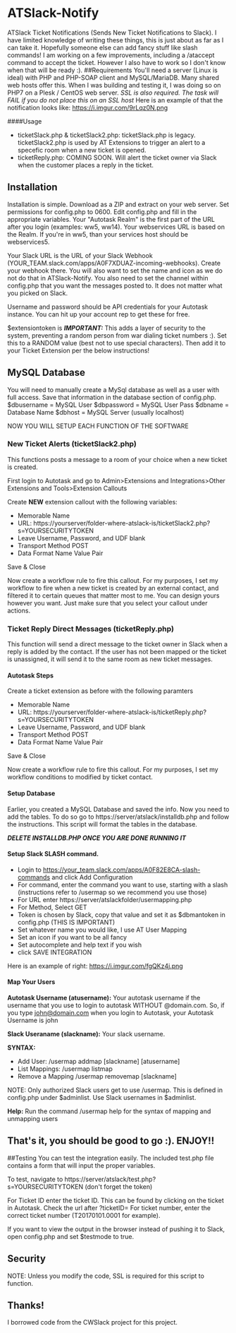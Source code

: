 # ATSlack-Notify
ATSlack Ticket Notifications (Sends New Ticket Notifications to Slack).
I have limited knowledge of writing these things, this is just about as far as I can take it. Hopefully someone else can add fancy stuff like slash commands! I am working on a few improvements, including a /ataccept command to accept the ticket. However I also have to work so I don't know when that will be ready :).
##Requirements
You'll need a server (Linux is ideal) with PHP and PHP-SOAP client and MySQL/MariaDB. Many shared web hosts offer this. When I was building and testing it, I was doing so on PHP7 on a Plesk / CentOS web server. *SSL is also required. The task will FAIL if you do not place this on an SSL host* Here is an example of that the notification looks like: https://i.imgur.com/9rLqz0N.png

####Usage
* ticketSlack.php & ticketSlack2.php: ticketSlack.php is legacy. ticketSlack2.php is used by AT Extensions to trigger an alert to a specefic room when a new ticket is opened.
* ticketReply.php: COMING SOON. Will alert the ticket owner via Slack when the customer places a reply in the ticket.

## Installation

Installation is simple. Download as a ZIP and extract on your web server. Set permissions for config.php to 0600. Edit config.php and fill in the appropriate variables. Your "Autotask Realm" is the first part of the URL after you login (examples: ww5, ww14). Your webservices URL is based on the Realm. If you're in ww5, than your services host should be webservices5.

Your Slack URL is the URL of your Slack Webhook (YOUR_TEAM.slack.com/apps/A0F7XDUAZ-incoming-webhooks). Create your webhook there. You will also want to set the name and icon as we do not do that in ATSlack-Notify. You also need to set the channel within config.php that you want the messages posted to. It does not matter what you picked on Slack.

Username and password should be API credentials for your Autotask instance. You can hit up your account rep to get these for free.

$extensiontoken is ***IMPORTANT:*** This adds a layer of security to the system, preventing a random person from war dialing ticket numbers :). Set this to a RANDOM value (best not to use special characters). Then add it to your Ticket Extension per the below instructions!

## MySQL Database

You will need to manually create a MySql database as well as a user with full access. Save that information in the database section of config.php.
$dbusername = MySQL User
$dbpassword = MySQL User Pass
$dbname = Database Name
$dbhost = MySQL Server (usually localhost)

NOW YOU WILL SETUP EACH FUNCTION OF THE SOFTWARE

### New Ticket Alerts (ticketSlack2.php)

This functions posts a message to a room of your choice when a new ticket is created.

First login to Autotask and go to Admin>Extensions and Integrations>Other Extensions and Tools>Extension Callouts

Create  **NEW** extension callout with the following variables:


* Memorable Name
* URL: https://yourserver/folder-where-atslack-is/ticketSlack2.php?s=YOURSECURITYTOKEN
* Leave Username, Password, and UDF blank
* Transport Method POST
* Data Format Name Value Pair

Save & Close

Now create a workflow rule to fire this callout. For my purposes, I set my workflow to fire when a new ticket is created by an external contact, and filtered it to certain queues that matter most to me. You can design yours however you want. Just make sure that you select your callout under actions.

### Ticket Reply Direct Messages (ticketReply.php)

This function will send a direct message to the ticket owner in Slack when a reply is added by the contact. If the user has not been mapped or the ticket is unassigned, it will send it to the same room as new ticket messages.

#### Autotask Steps

Create a ticket extension as before with the following paramters

* Memorable Name
* URL: https://yourserver/folder-where-atslack-is/ticketReply.php?s=YOURSECURITYTOKEN
* Leave Username, Password, and UDF blank
* Transport Method POST
* Data Format Name Value Pair

Save & Close

Now create a workflow rule to fire this callout. For my purposes, I set my workflow conditions to modified by ticket contact.

#### Setup Database
Earlier, you created a MySQL Database and saved the info. Now you need to add the tables. To do so go to https://server/atslack/installdb.php and follow the instructions. This script will format the tables in the database.

***DELETE INSTALLDB.PHP ONCE YOU ARE DONE RUNNING IT***

#### Setup Slack SLASH command.
* Login to https://your_team.slack.com/apps/A0F82E8CA-slash-commands and click Add Configuration
* For command, enter the command you want to use, starting with a slash (instructions refer to /usermap so we recommend you use those)
* For URL enter https://server/atslackfolder/usermapping.php
* For Method, Select GET
* Token is chosen by Slack, copy that value and set it as $dbmantoken in config.php (THIS IS IMPORTANT)
* Set whatever name you would like, I use AT User Mapping
* Set an icon if you want to be all fancy
* Set autocomplete and help text if you wish
* click SAVE INTEGRATION

Here is an example of right: https://i.imgur.com/fgQKz4j.png

#### Map Your Users

**Autotask Username (atusername):** Your autotask username if the username that you use to login to autotask WITHOUT @domain.com. So, if you type john@domain.com when you login to Autotask, your Autotask Username is john

**Slack Useraname (slackname):** Your slack username.

**SYNTAX:**

* Add User: /usermap addmap [slackname] [atusername]
* List Mappings: /usermap listmap
* Remove a Mapping /usermap removemap [slackname]

NOTE: Only authorized Slack users get to use /usermap. This is defined in config.php under $adminlist. Use Slack usernames in $adminlist.

**Help:** Run the command /usermap help for the syntax of mapping and unmapping users


## That's it, you should be good to go :). ENJOY!!

##Testing
You can test the integration easily. The included test.php file contains a form that will input the proper variables.

To test, navigate to https://server/atslack/test.php?s=YOURSECURITYTOKEN (don't forget the token)

For Ticket ID enter the ticket ID. This can be found by clicking on the ticket in Autotask. Check the url after ?ticketID=
For ticket number, enter the correct ticket number (T20170101.0001 for example).

If you want to view the output in the browser instead of pushing it to Slack, open config.php and set $testmode to true.

## Security

NOTE: Unless you modify the code, SSL is required for this script to function.

## Thanks!

I borrowed code from the CWSlack project for this project.
